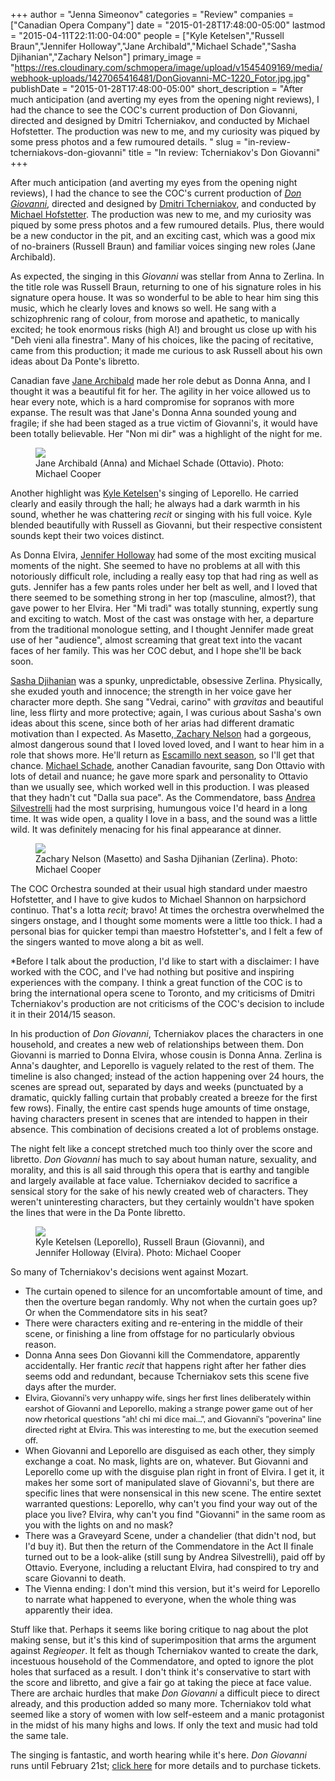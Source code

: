 +++
author = "Jenna Simeonov"
categories = "Review"
companies = ["Canadian Opera Company"]
date = "2015-01-28T17:48:00-05:00"
lastmod = "2015-04-11T22:11:00-04:00"
people = ["Kyle Ketelsen","Russell Braun","Jennifer Holloway","Jane Archibald","Michael Schade","Sasha Djihanian","Zachary Nelson"]
primary_image = "https://res.cloudinary.com/schmopera/image/upload/v1545409169/media/webhook-uploads/1427065416481/DonGiovanni-MC-1220_Fotor.jpg.jpg"
publishDate = "2015-01-28T17:48:00-05:00"
short_description = "After much anticipation (and averting my eyes from the opening night reviews), I had the chance to see the COC&#039;s current production of Don Giovanni, directed and designed by Dmitri Tcherniakov, and conducted by Michael Hofstetter. The production was new to me, and my curiosity was piqued by some press photos and a few rumoured details. "
slug = "in-review-tcherniakovs-don-giovanni"
title = "In review: Tcherniakov&#039;s Don Giovanni"
+++

<p class="intro">
	After much anticipation (and averting my eyes from the opening night reviews), I had the chance to see the COC's current production of 
	<a href="http://www.coc.ca/PerformancesAndTickets/1415Season/DonGiovanni.aspx" target="_blank"><em>Don Giovanni</em></a>, directed and designed by <a href="http://operabase.com/a/Dmitri_Tcherniakov/4289" target="_blank">Dmitri Tcherniakov</a>, and conducted by <a href="http://www.michaelhofstetter.com/biography.html" target="_blank">Michael Hofstetter</a>. The production was new to me, and my curiosity was piqued by some press photos and a few rumoured details. Plus, there would be a new conductor in the pit, and an exciting cast, which was a good mix of no-brainers (Russell Braun) and familiar voices singing new roles (Jane Archibald).<br>
</p>
<p>
	As expected, the singing in this 
	<em>Giovanni </em>was stellar from Anna to Zerlina. In the title role was Russell Braun, returning to one of his signature roles in his signature opera house. It was so wonderful to be able to hear him sing this music, which he clearly loves and knows so well. He sang with a schizophrenic rang of colour, from morose and apathetic, to manically excited; he took enormous risks (high A!) and brought us close up with his "Deh vieni alla finestra". Many of his choices, like the pacing of recitative, came from this production; it made me curious to ask Russell about his own ideas about Da Ponte's libretto.
</p>
<p>
	Canadian fave 
	<a href="https://twitter.com/archibaldjane" target="_blank">Jane Archibald</a> made her role debut as Donna Anna, and I thought it was a beautiful fit for her. The agility in her voice allowed us to hear every note, which is a hard compromise for sopranos with more expanse. The result was that Jane's Donna Anna sounded young and fragile; if she had been staged as a true victim of Giovanni's, it would have been totally believable. Her "Non mi dir" was a highlight of the night for me.
</p>
<figure data-type="image"><a href="https://res.cloudinary.com/schmopera/image/upload/v1545409169/media/webhook-uploads/1428804402916/DonGiovanni-MC-0707.jpg"><img data-resize-src="http://lh3.googleusercontent.com/i0GYCANNYdnLR-2PnaKZYjKQMdL8HE7fOg1TGYAIpoKhgitEBQtKQurI0l-JdLSTINoQpLuRgIX5Nnv0zdl_1u7mtEvP" src="http://lh3.googleusercontent.com/i0GYCANNYdnLR-2PnaKZYjKQMdL8HE7fOg1TGYAIpoKhgitEBQtKQurI0l-JdLSTINoQpLuRgIX5Nnv0zdl_1u7mtEvP=s1200"></a><figcaption>Jane Archibald (Anna) and Michael Schade (Ottavio). Photo: Michael Cooper</figcaption></figure>
<p>
	Another highlight was 
	<a href="http://kyleketelsen.instantencore.com/web/home.aspx" target="_blank">Kyle Ketelsen</a>'s singing of Leporello. He carried clearly and easily through the hall; he always had a dark warmth in his sound, whether he was chattering <em>recit</em> or singing with his full voice. Kyle blended beautifully with Russell as Giovanni, but their respective consistent sounds kept their two voices distinct.
</p>
<p>
	As Donna Elvira, 
	<a href="/talking-with-singers-jennifer-holloway/" target="_blank">Jennifer Holloway</a> had some of the most exciting musical moments of the night. She seemed to have no problems at all with this notoriously difficult role, including a really easy top that had ring as well as guts. Jennifer has a few pants roles under her belt as well, and I loved that there seemed to be something strong in her top (masculine, almost?), that gave power to her Elvira. Her "Mi tradì" was totally stunning, expertly sung and exciting to watch. Most of the cast was onstage with her, a departure from the traditional monologue setting, and I thought Jennifer made great use of her "audience", almost screaming that great text into the vacant faces of her family. This was her COC debut, and I hope she'll be back soon.
</p>
<p>
	<a href="https://twitter.com/sashadjihanian" target="_blank">Sasha Djihanian</a> was a spunky, unpredictable, obsessive Zerlina. Physically, she exuded youth and innocence; the strength in her voice gave her character more depth. She sang "Vedrai, carino" with <em>gravitas</em> and beautiful line, less flirty and more protective; again, I was curious about Sasha's own ideas about this scene, since both of her arias had different dramatic motivation than I expected. As Masetto,<a href="http://www.cami.com/?webid=2402" target="_blank"> Zachary Nelson</a> had a gorgeous, almost dangerous sound that I loved loved loved, and I want to hear him in a role that shows more. He'll return as <a href="http://www.coc.ca/PerformancesAndTickets/1516Season/Carmen.aspx" target="_blank">Escamillo next season</a>, so I'll get that chance. <a href="http://operabase.com/a/Michael_Schade/12336" target="_blank">Michael Schade</a>, another Canadian favourite, sang Don Ottavio with lots of detail and nuance; he gave more spark and personality to Ottavio than we usually see, which worked well in this production. I was pleased that they hadn't cut "Dalla sua pace". As the Commendatore, bass <a href="http://www.andreasilvestrelli.com/bmd/biography.html" target="_blank">Andrea Silvestrelli</a> had the most surprising, humungous voice I'd heard in a long time. It was wide open, a quality I love in a bass, and the sound was a little wild. It was definitely menacing for his final appearance at dinner.
</p>
<figure data-type="image"><a href="https://res.cloudinary.com/schmopera/image/upload/v1545409169/media/webhook-uploads/1428804450546/DonGiovanni-MC-0871_Fotor.jpg"><img data-resize-src="http://lh3.googleusercontent.com/it6yaKeAyi5zgEEmh4RMWY0OC7-z7_2GjWnlGSglD_Ly1P9IMrsaSoNtswDiSA_R6DWru2PiRHO2wSnp77AdhN38LKfhZg" src="http://lh3.googleusercontent.com/it6yaKeAyi5zgEEmh4RMWY0OC7-z7_2GjWnlGSglD_Ly1P9IMrsaSoNtswDiSA_R6DWru2PiRHO2wSnp77AdhN38LKfhZg=s1200"></a><figcaption>Zachary Nelson (Masetto) and Sasha Djihanian (Zerlina). Photo: Michael Cooper</figcaption></figure>
<p>
	The COC Orchestra sounded at their usual high standard under maestro Hofstetter, and I have to give kudos to Michael Shannon on harpsichord continuo. That's a lotta 
	<em>recit;</em> bravo! At times the orchestra overwhelmed the singers onstage, and I thought some moments were a little too thick. I had a personal bias for quicker tempi than maestro Hofstetter's, and I felt a few of the singers wanted to move along a bit as well.
</p>
<p>
	*Before I talk about the production, I'd like to start with a disclaimer: I have worked with the COC, and I've had nothing but positive and inspiring experiences with the company. I think a great function of the COC is to bring the international opera scene to Toronto, and my criticisms of Dmitri Tcherniakov's production are not criticisms of the COC's decision to include it in their 2014/15 season.
</p>
<p>
	In his production of 
	<em>Don Giovanni</em>, Tcherniakov places the characters in one household, and creates a new web of relationships between them. Don Giovanni is married to Donna Elvira, whose cousin is Donna Anna. Zerlina is Anna's daughter, and Leporello is vaguely related to the rest of them. The timeline is also changed; instead of the action happening over 24 hours, the scenes are spread out, separated by days and weeks (punctuated by a dramatic, quickly falling curtain that probably created a breeze for the first few rows).  Finally, the entire cast spends huge amounts of time onstage, having characters present in scenes that are intended to happen in their absence. This combination of decisions created a lot of problems onstage.
</p>
<p>
	The night felt like a concept stretched much too thinly over the score and libretto. 
	<em>Don Giovanni</em> has much to say about human nature, sexuality, and morality, and this is all said through this opera that is earthy and tangible and largely available at face value. Tcherniakov decided to sacrifice a sensical story for the sake of his newly created web of characters. They weren't uninteresting characters, but they certainly wouldn't have spoken the lines that were in the Da Ponte libretto.
</p>
<figure data-type="image"><a href="https://res.cloudinary.com/schmopera/image/upload/v1545409169/media/webhook-uploads/1428804490412/DonGiovanni-MC-1232_Fotor.jpg"><img data-resize-src="http://lh3.googleusercontent.com/2wMIFrC2fcaDx4DBN9dGqPV5Li2bRfRffqVdrcjq-EfPlhvdxZe1no9SrfLHnjJZVU-V3DDPxIRvH0xvvYuOm9G71wkUYw" src="http://lh3.googleusercontent.com/2wMIFrC2fcaDx4DBN9dGqPV5Li2bRfRffqVdrcjq-EfPlhvdxZe1no9SrfLHnjJZVU-V3DDPxIRvH0xvvYuOm9G71wkUYw=s1200"></a><figcaption>Kyle Ketelsen (Leporello), Russell Braun (Giovanni), and Jennifer Holloway (Elvira). Photo: Michael Cooper</figcaption></figure>
<p>
	So many of Tcherniakov's decisions went against Mozart.
</p>
<ul>
	<li>The curtain opened to silence for an uncomfortable amount of time, and then the overture began randomly. Why not when the curtain goes up? Or when the Commendatore sits in his seat?</li>
	<li>There were characters exiting and re-entering in the middle of their scene, or finishing a line from offstage for no particularly obvious reason.</li>
	<li>Donna Anna sees Don Giovanni kill the Commendatore, apparently accidentally. Her frantic <em>recit</em> that happens right after her father dies seems odd and redundant, because Tcherniakov sets this scene five days after the murder.</li>
	<li><span style="font-family: Lato, Lato, 'Helvetica Neue', Helvetica, sans-serif;" rel="font-family: Lato, Lato, 'Helvetica Neue', Helvetica, sans-serif;">Elvira, Giovanni's very unhappy wife, sings her first lines deliberately within earshot of Giovanni and Leporello, making a strange power game out of her now rhetorical questions "ah! chi mi dice mai...", and Giovanni's "poverina" line directed right at Elvira. This was interesting to me, but the execution seemed off.</span></li>
	<li>When Giovanni and Leporello are disguised as each other, they simply exchange a coat. No mask, lights are on, whatever. But Giovanni and Leporello come up with the disguise plan right in front of Elvira. I get it, it makes her some sort of manipulated slave of Giovanni's, but there are specific lines that were nonsensical in this new scene. The entire sextet warranted questions: Leporello, why can't you find your way out of the place you live? Elvira, why can't you find "Giovanni" in the same room as you with the lights on and no mask?</li>
	<li>There was a Graveyard Scene, under a chandelier (that didn't nod, but I'd buy it). But then the return of the Commendatore in the Act II finale turned out to be a look-alike (still sung by Andrea Silvestrelli), paid off by Ottavio. Everyone, including a reluctant Elvira, had conspired to try and scare Giovanni to death.</li>
	<li>The Vienna ending: I don't mind this version, but it's weird for Leporello to narrate what happened to everyone, when the whole thing was apparently their idea.</li>
</ul>
<p>
	Stuff like that. Perhaps it seems like boring critique to nag about the plot making sense, but it's this kind of superimposition that arms the argument against 
	<em>Regieoper</em>. It felt as though Tcherniakov wanted to create the dark, incestuous household of the Commendatore, and opted to ignore the plot holes that surfaced as a result. I don't think it's conservative to start with the score and libretto, and give a fair go at taking the piece at face value. There are archaic hurdles that make <em>Don Giovanni</em> a difficult piece to direct already, and this production added so many more. Tcherniakov told what seemed like a story of women with low self-esteem and a manic protagonist in the midst of his many highs and lows. If only the text and music had told the same tale.
</p>
<p>
	The singing is fantastic, and worth hearing while it's here. 
	<em>Don Giovanni</em> runs until February 21st; <a href="http://www.coc.ca/PerformancesAndTickets/1415Season/DonGiovanni.aspx" target="_blank">click here</a> for more details and to purchase tickets.
</p>
